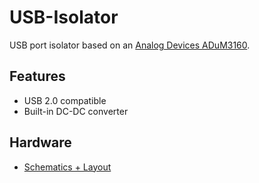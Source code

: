# USB-Isolator
USB port isolator based on an [Analog Devices ADuM3160](http://www.analog.com/en/interface-isolation/digital-isolators/adum3160/products/product.html).


## Features
* USB 2.0 compatible
* Built-in DC-DC converter


## Hardware
* [Schematics + Layout](https://github.com/watterott/USB-Isolator/tree/master/pcb)
